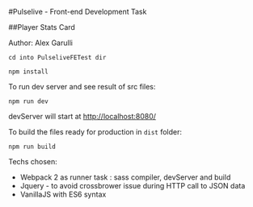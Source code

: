 #Pulselive - Front-end Development Task

##Player Stats Card

Author: Alex Garulli

`cd into PulseliveFETest dir`

`npm install`

To run dev server and see result of src files:

`npm run dev`

devServer will start at [http://localhost:8080/](http://localhost:8080/)

To build the files ready for production in `dist` folder:

`npm run build`

Techs chosen:
* Webpack 2 as runner task : sass compiler, devServer and build
* Jquery - to avoid crossbrower issue during HTTP call to JSON data
* VanillaJS with ES6 syntax
